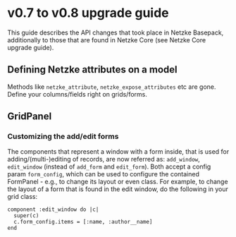 # v0.7 to v0.8 upgrade guide

This guide describes the API changes that took place in Netzke Basepack, additionally to those that are found in Netzke Core (see Netzke Core upgrade guide).

## Defining Netzke attributes on a model

Methods like `netzke_attribute`, `netzke_expose_attributes` etc are gone. Define your columns/fields right on grids/forms.

## GridPanel

### Customizing the add/edit forms

The components that represent a window with a form inside, that is used for adding/(multi-)editing of records, are now referred as: `add_window`, `edit_window` (instead of `add_form` and `edit_form`). Both accept a config param `form_config`, which can be used to configure the contained FormPanel - e.g., to change its layout or even class. For example, to change the layout of a form that is found in the edit window, do the following in your grid class:

    component :edit_window do |c|
      super(c)
      c.form_config.items = [:name, :author__name]
    end
